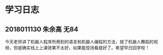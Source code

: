 # 学习日志

## 2018011130 朱余高 无84

  今天老师讲了机器人程序所用到的语言和机器人编程的方法，放了机器人舞蹈的视频，但是确实线上上课效果不太好，如果能现场看就好了。希望早日回学校！